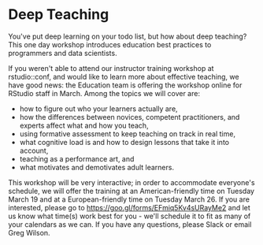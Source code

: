 # Deep Teaching

You've put deep learning on your todo list, but how about deep teaching? This one day workshop introduces education best practices to programmers and data scientists.

If you weren't able to attend our instructor training workshop at rstudio::conf, and would like to learn more about effective teaching, we have good news: the Education team is offering the workshop online for RStudio staff in March.  Among the topics we will cover are:

- how to figure out who your learners actually are,
- how the differences between novices, competent practitioners, and experts affect what and how you teach,
- using formative assessment to keep teaching on track in real time,
- what cognitive load is and how to design lessons that take it into account,
- teaching as a performance art, and
- what motivates and demotivates adult learners.

This workshop will be very interactive; in order to accommodate everyone's schedule, we will offer the training at an American-friendly time on Tuesday March 19 and at a European-friendly time on Tuesday March 26. If you are interested, please go to https://goo.gl/forms/EFmiq5Kv4sURayMe2 and let us know what time(s) work best for you - we'll schedule it to fit as many of your calendars as we can. If you have any questions, please Slack or email Greg Wilson.
